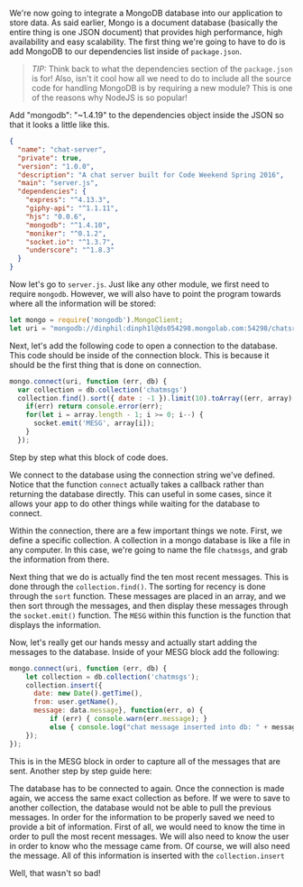 We're now going to integrate a MongoDB database into our application to store data. As said earlier, Mongo is a document database (basically the entire thing is one JSON document) that provides high performance, high availability and easy scalability. The first thing we're going to have to do is add MongoDB to our dependencies list inside of ```package.json```.

> *TIP:* Think back to what the dependencies section of the ```package.json``` is for! Also, isn't it cool how all we need to do to include all the source code for handling MongoDB is by requiring a new module? This is one of the reasons why NodeJS is so popular!

Add "mongodb": "~1.4.19" to the dependencies object inside the JSON so that it looks a little like this.

```json
{
  "name": "chat-server",
  "private": true,
  "version": "1.0.0",
  "description": "A chat server built for Code Weekend Spring 2016",
  "main": "server.js",
  "dependencies": {
    "express": "^4.13.3",
    "giphy-api": "^1.1.11",
    "hjs": "0.0.6",
    "mongodb": "^1.4.10",
    "moniker": "^0.1.2",
    "socket.io": "^1.3.7",
    "underscore": "^1.8.3"
  }
}
```

Now let's go to `server.js`. Just like any other module, we first need to require `mongodb`. However, we will also have to point the program towards where all the information will be stored:

```javascript
let mongo = require('mongodb').MongoClient;
let uri = "mongodb://dinphil:dinph1l@ds054298.mongolab.com:54298/chatsrvr";
```

Next, let's add the following code to open a connection to the database. This code should be inside of the connection block. This is because it should be the first thing that is done on connection.

```javascript
mongo.connect(uri, function (err, db) {
  var collection = db.collection('chatmsgs')
  collection.find().sort({ date : -1 }).limit(10).toArray((err, array) => {
    if(err) return console.error(err);
    for(let i = array.length - 1; i >= 0; i--) {
      socket.emit('MESG', array[i]);
    }
  });
```

Step by step what this block of code does.

We connect to the database using the connection string we've defined. Notice that the function `connect` actually takes a callback rather than returning the database directly. This can useful in some cases, since it allows your app to do other things while waiting for the database to connect.

Within the connection, there are a few important things we note. First, we define a specific collection. A collection in a mongo database is like a file in any computer. In this case, we're going to name the file `chatmsgs`, and grab the information from there.

Next thing that we do is actually find the ten most recent messages. This is done through the `collection.find()`. The sorting for recency is done through the `sort` function. These messages are placed in an array, and we then sort through the messages, and then display these messages through the  `socket.emit()` function. The `MESG` within this function is the function that displays the information.

Now, let's really get our hands messy and actually start adding the messages to the database. Inside of your MESG block add the following:

```javascript
mongo.connect(uri, function (err, db) {
    let collection = db.collection('chatmsgs');
    collection.insert({
      date: new Date().getTime(),
      from: user.getName(),
      message: data.message}, function(err, o) {
          if (err) { console.warn(err.message); }
          else { console.log("chat message inserted into db: " + message); }
    });
});
```

This is in the MESG block in order to capture all of the messages that are sent. Another step by step guide here:

The database has to be connected to again. Once the connection is made again, we access the same exact collection as before. If we were to save to another collection, the database would not be able to pull the previous messages. In order for the information to be properly saved we need to provide a bit of information. First of all, we would need to know the time in order to pull the most recent messages. We will also need to know the user in order to know who the message came from. Of course, we will also need the message. All of this information is inserted with the `collection.insert`

Well, that wasn't so bad! 
